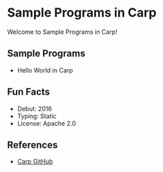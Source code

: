 # Sample Programs in Carp

Welcome to Sample Programs in Carp!

## Sample Programs

- Hello World in Carp

## Fun Facts

- Debut: 2016
- Typing: Static
- License: Apache 2.0

## References

- [Carp GitHub](https://github.com/carp-lang/Carp)
